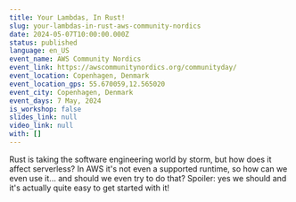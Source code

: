 ```yaml
---
title: Your Lambdas, In Rust!
slug: your-lambdas-in-rust-aws-community-nordics
date: 2024-05-07T10:00:00.000Z
status: published
language: en_US
event_name: AWS Community Nordics
event_link: https://awscommunitynordics.org/communityday/
event_location: Copenhagen, Denmark
event_location_gps: 55.670059,12.565020
event_city: Copenhagen, Denmark
event_days: 7 May, 2024
is_workshop: false
slides_link: null
video_link: null
with: []
---
```


Rust is taking the software engineering world by storm, but how does it affect serverless? In AWS it's not even a supported runtime, so how can we even use it... and should we even try to do that? Spoiler: yes we should and it's actually quite easy to get started with it!
